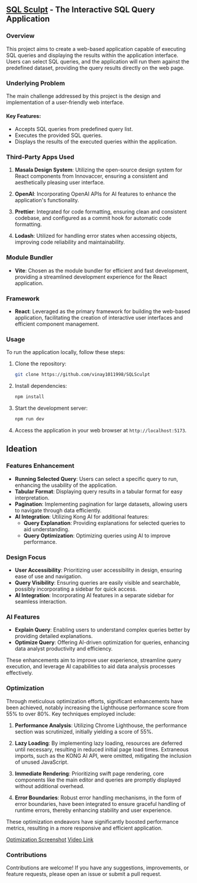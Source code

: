 ## [SQL Sculpt](https://661243f846501d820739b70b--dashing-sherbet-a8e103.netlify.app/) - The Interactive SQL Query Application

### Overview

This project aims to create a web-based application capable of executing SQL queries and displaying the results within the application interface. Users can select SQL queries, and the application will run them against the predefined dataset, providing the query results directly on the web page.

### Underlying Problem

The main challenge addressed by this project is the design and implementation of a user-friendly web interface. 

#### Key Features:

- Accepts SQL queries from predefined query list.
- Executes the provided SQL queries.
- Displays the results of the executed queries within the application.

### Third-Party Apps Used

1. **Masala Design System**: Utilizing the open-source design system for React components from Innovaccer, ensuring a consistent and aesthetically pleasing user interface.

2. **OpenAI**: Incorporating OpenAI APIs for AI features to enhance the application's functionality.

3. **Prettier**: Integrated for code formatting, ensuring clean and consistent codebase, and configured as a commit hook for automatic code formatting.

4. **Lodash**: Utilized for handling error states when accessing objects, improving code reliability and maintainability.

### Module Bundler

- **Vite**: Chosen as the module bundler for efficient and fast development, providing a streamlined development experience for the React application.

### Framework

- **React**: Leveraged as the primary framework for building the web-based application, facilitating the creation of interactive user interfaces and efficient component management.

### Usage

To run the application locally, follow these steps:

1. Clone the repository:

   ```bash
   git clone https://github.com/vinay1011998/SQLSculpt
   ```

2. Install dependencies:

   ```bash
   npm install
   ```

3. Start the development server:

   ```bash
   npm run dev
   ```

4. Access the application in your web browser at `http://localhost:5173`.

## Ideation

### Features Enhancement
- **Running Selected Query**: Users can select a specific query to run, enhancing the usability of the application.
- **Tabular Format**: Displaying query results in a tabular format for easy interpretation.
- **Pagination**: Implementing pagination for large datasets, allowing users to navigate through data efficiently.
- **AI Integration**: Utilizing Kong AI for additional features:
  - **Query Explanation**: Providing explanations for selected queries to aid understanding.
  - **Query Optimization**: Optimizing queries using AI to improve performance.

### Design Focus
- **User Accessibility**: Prioritizing user accessibility in design, ensuring ease of use and navigation.
- **Query Visibility**: Ensuring queries are easily visible and searchable, possibly incorporating a sidebar for quick access.
- **AI Integration**: Incorporating AI features in a separate sidebar for seamless interaction.

### AI Features
- **Explain Query**: Enabling users to understand complex queries better by providing detailed explanations.
- **Optimize Query**: Offering AI-driven optimization for queries, enhancing data analyst productivity and efficiency.

These enhancements aim to improve user experience, streamline query execution, and leverage AI capabilities to aid data analysis processes effectively.

### Optimization

Through meticulous optimization efforts, significant enhancements have been achieved, notably increasing the Lighthouse performance score from 55% to over 80%. Key techniques employed include:

1. **Performance Analysis**: Utilizing Chrome Lighthouse, the performance section was scrutinized, initially yielding a score of 55%.

2. **Lazy Loading**: By implementing lazy loading, resources are deferred until necessary, resulting in reduced initial page load times. Extraneous imports, such as the KONG AI API, were omitted, mitigating the inclusion of unused JavaScript.

3. **Immediate Rendering**: Prioritizing swift page rendering, core components like the main editor and queries are promptly displayed without additional overhead.

4. **Error Boundaries**: Robust error handling mechanisms, in the form of error boundaries, have been integrated to ensure graceful handling of runtime errors, thereby enhancing stability and user experience.

These optimization endeavors have significantly boosted performance metrics, resulting in a more responsive and efficient application.


[Optimization Screenshot](https://drive.google.com/file/d/1WyAx8aBIqQejdOM0VEV05hysVM0QTae_/view?usp=sharing)
[Video Link](https://drive.google.com/file/d/1gFfiLBLZZEPdZ3eSXcSOctX71tGE0PNQ/view?usp=drive_link)

### Contributions

Contributions are welcome! If you have any suggestions, improvements, or feature requests, please open an issue or submit a pull request.
